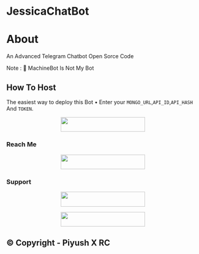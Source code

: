 # JessicaChatBot
# About
An Advanced Telegram Chatbot Open Sorce Code

Note : 📝 MachineBot Is Not My Bot
## How To Host
The easiest way to deploy this Bot
• Enter your ```MONGO_URL```,```API_ID```,```API_HASH``` And ```TOKEN```.
<p align="center"><a href="https://heroku.com/deploy?template=https://github.com/TeamPiyushRepos/JessicaChatBot"> <img src="https://img.shields.io/badge/Deploy%20To%20Heroku-black?style=for-the-badge&logo=heroku" width="220" height="38.45"/></a></p>
 
### Reach Me

<p align="center"><a href="https://t.me/Jessica_Chat_Bot"> <img src="https://img.shields.io/badge/Telegram%20Bot-pink?style=for-the-badge" width="220" height="38.45"/></a></p>

### Support 

<p align="center"><a href="https://t.me/Cherished_Community"> <img src="https://img.shields.io/badge/Lo%20Karlo%20Baat%20Support-pink?style=for-the-badge" width="220" height="38.45"/></a></p>

<p align="center"><a href="https://t.me/Cherished_Community"> <img src="https://img.shields.io/badge/Lo%20Karlo%20Baat%20Channel-blue?style=for-the-badge" width="220" height="38.45"/></a></p>

## © Copyright - Piyush X RC
